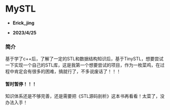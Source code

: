 # MySTL

- **Erick_jing**

- **2023/4/25**

### 简介

基于学了c++后，了解了一定的STL和数据结构知识后，基于TinySTL，想要尝试一下实现一个自己的STL库，这是我第一个想要尝试的项目，作为一枚菜鸡，在过程中肯定会有很多的困难，搞就行了，不多说废话了！！！

#### 暂时暂停！！！

知识体系还是不够完善，还是需要把《STL源码剖析》这本书再看看！太菜了，没办法入手！